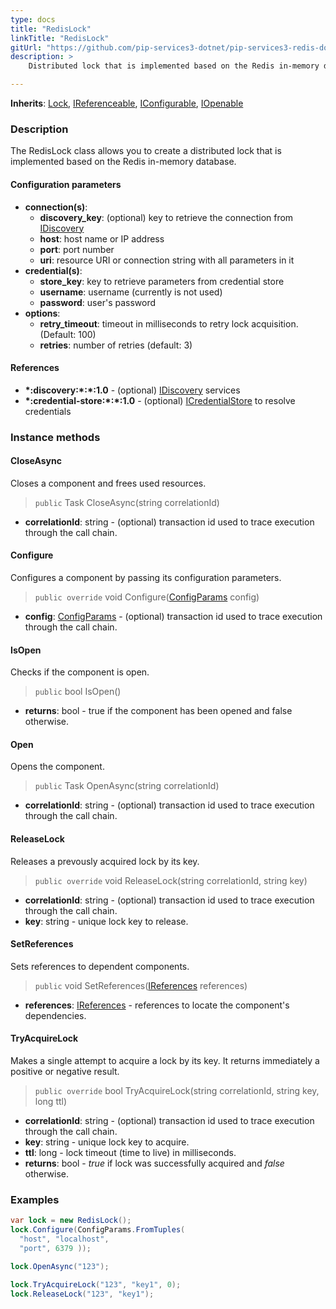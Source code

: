 ```yaml
---
type: docs
title: "RedisLock"
linkTitle: "RedisLock"
gitUrl: "https://github.com/pip-services3-dotnet/pip-services3-redis-dotnet"
description: >
    Distributed lock that is implemented based on the Redis in-memory database.

---
```


**Inherits**: [Lock](../../../components/lock/lock), [IReferenceable](../../../commons/refer/ireferenceable), [IConfigurable](../../../commons/config/iconfigurable), [IOpenable](../../../commons/run/iopenable)


### Description

The RedisLock class allows you to create a distributed lock that is implemented based on the Redis in-memory database.


#### Configuration parameters

- **connection(s)**:           
    - **discovery_key**: (optional) key to retrieve the connection from [IDiscovery](../../../components/connect/idiscovery)
    - **host**: host name or IP address
    - **port**: port number
    - **uri**: resource URI or connection string with all parameters in it
- **credential(s)**:
    - **store_key**: key to retrieve parameters from credential store
    - **username**: username (currently is not used)
    - **password**: user's password
- **options**:
    - **retry_timeout**: timeout in milliseconds to retry lock acquisition. (Default: 100)
    - **retries**: number of retries (default: 3)


#### References
- **\*:discovery:\*:\*:1.0** - (optional) [IDiscovery](../../../components/connect/idiscovery) services
- **\*:credential-store:\*:\*:1.0** - (optional) [ICredentialStore](../../../components/auth/icredential_store) to resolve credentials



### Instance methods

#### CloseAsync
Closes a component and frees used resources.

> `public` Task CloseAsync(string correlationId)

- **correlationId**: string - (optional) transaction id used to trace execution through the call chain.


#### Configure
Configures a component by passing its configuration parameters.

> `public override` void Configure([ConfigParams](../../../commons/config/config_params) config)

- **config**: [ConfigParams](../../../commons/config/config_params) - (optional) transaction id used to trace execution through the call chain.

#### IsOpen
Checks if the component is open.

> `public` bool IsOpen()

- **returns**: bool - true if the component has been opened and false otherwise.


#### Open
Opens the component.

> `public` Task OpenAsync(string correlationId)

- **correlationId**: string - (optional) transaction id used to trace execution through the call chain.

#### ReleaseLock
Releases a prevously acquired lock by its key.

> `public override` void ReleaseLock(string correlationId, string key)

- **correlationId**: string - (optional) transaction id used to trace execution through the call chain.
- **key**: string - unique lock key to release.

#### SetReferences
Sets references to dependent components.

> `public` void SetReferences([IReferences](../../../commons/refer/ireferences) references)

- **references**: [IReferences](../../../commons/refer/ireferences) - references to locate the component's dependencies.


#### TryAcquireLock
Makes a single attempt to acquire a lock by its key.
It returns immediately a positive or negative result.

> `public override` bool TryAcquireLock(string correlationId, string key, long ttl)

- **correlationId**: string - (optional) transaction id used to trace execution through the call chain.
- **key**: string - unique lock key to acquire.
- **ttl**: long - lock timeout (time to live) in milliseconds.
- **returns**: bool - *true* if lock was successfully acquired and *false* otherwise.

### Examples

```cs
var lock = new RedisLock();
lock.Configure(ConfigParams.FromTuples(
  "host", "localhost",
  "port", 6379 ));

lock.OpenAsync("123");

lock.TryAcquireLock("123", "key1", 0);
lock.ReleaseLock("123", "key1");

```
